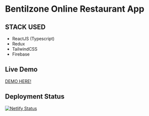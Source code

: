 # Bentilzone Online Restaurant App

## STACK USED
- ReactJS (Typescript)
- Redux
- TailwindCSS
- Firebase
## Live Demo 
<a href = "https://se-project-fe-git-main-khng-mnh-tuns-projects.vercel.app" >DEMO HERE!<a/>
## Deployment Status
[![Netlify Status](https://api.netlify.com/api/v1/badges/44598840-1a12-4b3d-a79f-a89d91d34db8/deploy-status)](https://app.netlify.com/sites/bzone-restaurant/deploys)

